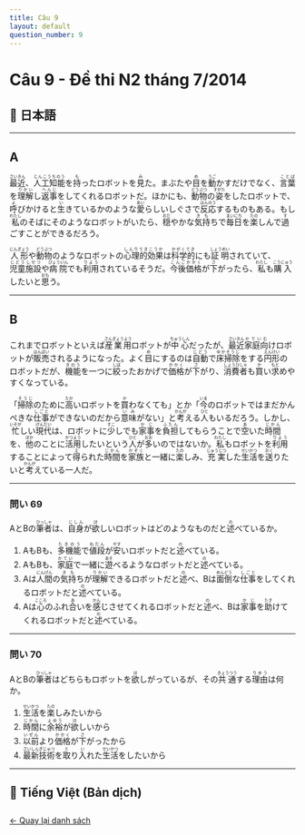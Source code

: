 ```yaml
---
title: Câu 9
layout: default
question_number: 9
---
```


# Câu 9 - Đề thi N2 tháng 7/2014
## 📖 日本語

---

## A

<ruby>最近<rt>さいきん</rt></ruby>、<ruby>人工知能<rt>じんこうちのう</rt></ruby>を<ruby>持<rt>も</rt></ruby>ったロボットを<ruby>見<rt>み</rt></ruby>た。まぶたや<ruby>目<rt>め</rt></ruby>を<ruby>動<rt>うご</rt></ruby>かすだけでなく、<ruby>言葉<rt>ことば</rt></ruby>を<ruby>理解<rt>りかい</rt></ruby>し<ruby>返事<rt>へんじ</rt></ruby>をしてくれるロボットだ。ほかにも、<ruby>動物<rt>どうぶつ</rt></ruby>の<ruby>姿<rt>すがた</rt></ruby>をしたロボットで、<ruby>呼<rt>よ</rt></ruby>びかけると<ruby>生<rt>い</rt></ruby>きているかのような<ruby>愛<rt>あい</rt></ruby>らしいしぐさで<ruby>反応<rt>はんのう</rt></ruby>するものもある。もし<ruby>私<rt>わたし</rt></ruby>のそばにそのようなロボットがいたら、<ruby>穏<rt>おだ</rt></ruby>やかな<ruby>気持<rt>きも</rt></ruby>ちで<ruby>毎日<rt>まいにち</rt></ruby>を<ruby>楽<rt>たの</rt></ruby>しんで<ruby>過<rt>す</rt></ruby>ごすことができるだろう。

<ruby>人形<rt>にんぎょう</rt></ruby>や<ruby>動物<rt>どうぶつ</rt></ruby>のようなロボットの<ruby>心理的効果<rt>しんりてきこうか</rt></ruby>は<ruby>科学的<rt>かがくてき</rt></ruby>にも<ruby>証明<rt>しょうめい</rt></ruby>されていて、<ruby>児童施設<rt>じどうしせつ</rt></ruby>や<ruby>病院<rt>びょういん</rt></ruby>でも<ruby>利用<rt>りよう</rt></ruby>されているそうだ。<ruby>今後<rt>こんご</rt></ruby><ruby>価格<rt>かかく</rt></ruby>が<ruby>下<rt>さ</rt></ruby>がったら、<ruby>私<rt>わたし</rt></ruby>も<ruby>購入<rt>こうにゅう</rt></ruby>したいと<ruby>思<rt>おも</rt></ruby>う。

---

## B

これまでロボットといえば<ruby>産業用<rt>さんぎょうよう</rt></ruby>ロボットが<ruby>中心<rt>ちゅうしん</rt></ruby>だったが、<ruby>最近<rt>さいきん</rt></ruby><ruby>家庭向<rt>かていむ</rt></ruby>けロボットが<ruby>販売<rt>はんばい</rt></ruby>されるようになった。よく<ruby>目<rt>め</rt></ruby>にするのは<ruby>自動<rt>じどう</rt></ruby>で<ruby>床掃除<rt>ゆかそうじ</rt></ruby>をする<ruby>円形<rt>えんけい</rt></ruby>のロボットだが、<ruby>機能<rt>きのう</rt></ruby>を一つに<ruby>絞<rt>しぼ</rt></ruby>ったおかげで<ruby>価格<rt>かかく</rt></ruby>が<ruby>下<rt>さ</rt></ruby>がり、<ruby>消費者<rt>しょうひしゃ</rt></ruby>も<ruby>買<rt>か</rt></ruby>い<ruby>求<rt>もと</rt></ruby>めやすくなっている。

「<ruby>掃除<rt>そうじ</rt></ruby>のために<ruby>高<rt>たか</rt></ruby>いロボットを<ruby>買<rt>か</rt></ruby>わなくても」とか「<ruby>今<rt>いま</rt></ruby>のロボットではまだかんペきな<ruby>仕事<rt>しごと</rt></ruby>ができないのだから<ruby>意味<rt>いみ</rt></ruby>がない」と<ruby>考<rt>かんが</rt></ruby>える<ruby>人<rt>ひと</rt></ruby>もいるだろう。しかし、<ruby>忙<rt>いそが</rt></ruby>しい<ruby>現代<rt>げんだい</rt></ruby>は、ロボットに<ruby>少<rt>すこ</rt></ruby>しでも<ruby>家事<rt>かじ</rt></ruby>を<ruby>負担<rt>ふたん</rt></ruby>してもらうことで<ruby>空<rt>あ</rt></ruby>いた<ruby>時間<rt>じかん</rt></ruby>を、<ruby>他<rt>ほか</rt></ruby>のことに<ruby>活用<rt>かつよう</rt></ruby>したいという<ruby>人<rt>ひと</rt></ruby>が<ruby>多<rt>おお</rt></ruby>いのではないか。<ruby>私<rt>わたし</rt></ruby>もロボットを<ruby>利用<rt>りよう</rt></ruby>することによって<ruby>得<rt>え</rt></ruby>られた<ruby>時間<rt>じかん</rt></ruby>を<ruby>家族<rt>かぞく</rt></ruby>と一緒に<ruby>楽<rt>たの</rt></ruby>しみ、<ruby>充実<rt>じゅうじつ</rt></ruby>した<ruby>生活<rt>せいかつ</rt></ruby>を<ruby>送<rt>おく</rt></ruby>りたいと<ruby>考<rt>かんが</rt></ruby>えている一人だ。

---

### 問い 69

AとBの<ruby>筆者<rt>ひっしゃ</rt></ruby>は、<ruby>自身<rt>じしん</rt></ruby>が<ruby>欲<rt>ほ</rt></ruby>しいロボットはどのようなものだと<ruby>述<rt>の</rt></ruby>べているか。

1. AもBも、<ruby>多機能<rt>たきのう</rt></ruby>で<ruby>値段<rt>ねだん</rt></ruby>が<ruby>安<rt>やす</rt></ruby>いロボットだと<ruby>述<rt>の</rt></ruby>べている。
2. AもBも、<ruby>家庭<rt>かてい</rt></ruby>で一緒に<ruby>遊<rt>あそ</rt></ruby>べるようなロボットだと<ruby>述<rt>の</rt></ruby>べている。
3. Aは<ruby>人間<rt>にんげん</rt></ruby>の<ruby>気持<rt>きも</rt></ruby>ちが<ruby>理解<rt>りかい</rt></ruby>できるロボットだと<ruby>述<rt>の</rt></ruby>べ、Bは<ruby>面倒<rt>めんどう</rt></ruby>な<ruby>仕事<rt>しごと</rt></ruby>をしてくれるロボットだと<ruby>述<rt>の</rt></ruby>べている。
4. Aは<ruby>心<rt>こころ</rt></ruby>のふれ<ruby>合<rt>あ</rt></ruby>いを<ruby>感<rt>かん</rt></ruby>じさせてくれるロボットだと<ruby>述<rt>の</rt></ruby>べ、Bは<ruby>家事<rt>かじ</rt></ruby>を<ruby>助<rt>たす</rt></ruby>けてくれるロボットだと<ruby>述<rt>の</rt></ruby>べている。

---

### 問い 70

AとBの<ruby>筆者<rt>ひっしゃ</rt></ruby>はどちらもロボットを<ruby>欲<rt>ほ</rt></ruby>しがっているが、その<ruby>共通<rt>きょうつう</rt></ruby>する<ruby>理由<rt>りゆう</rt></ruby>は何か。

1. <ruby>生活<rt>せいかつ</rt></ruby>を<ruby>楽<rt>たの</rt></ruby>しみたいから
2. <ruby>時間<rt>じかん</rt></ruby>に<ruby>余裕<rt>よゆう</rt></ruby>が<ruby>欲<rt>ほ</rt></ruby>しいから
3. <ruby>以前<rt>いぜん</rt></ruby>より<ruby>価格<rt>かかく</rt></ruby>が<ruby>下<rt>さ</rt></ruby>がったから
4. <ruby>最新技術<rt>さいしんぎじゅつ</rt></ruby>を<ruby>取<rt>と</rt></ruby>り<ruby>入<rt>い</rt></ruby>れた<ruby>生活<rt>せいかつ</rt></ruby>をしたいから

---


## 📘 Tiếng Việt (Bản dịch)

<div style="margin-top: 2em;">
  <a href="/exam/n2/2014/">← Quay lại danh sách</a>
</div>